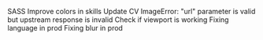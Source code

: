 SASS
Improve colors in skills
Update CV
ImageError: "url" parameter is valid but upstream response is invalid
Check if viewport is working
Fixing language in prod
Fixing blur in prod
